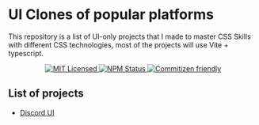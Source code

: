 # UI Clones of popular platforms
This repository is a list of UI-only projects that I made to master CSS Skills with different CSS technologies, most of the projects will use Vite + typescript.

<p align="center">
    <a href="">
      <img alt="MIT Licensed" src="https://img.shields.io/npm/l/@nrwl/workspace.svg?style=flat" />
    </a>
    <a href="https://www.npmjs.com/package/lerna">
      <img alt="NPM Status" src="https://img.shields.io/npm/v/lerna.svg?style=flat" />
    </a>
    <a href="https://commitizen.github.io/cz-cli/">
      <img alt="Commitizen friendly" src="https://img.shields.io/badge/commitizen-friendly-brightgreen.svg">
    </a>
</p>

## List of projects

- [Discord UI](https://github.com/CarlosHdz7/discord-ui)
